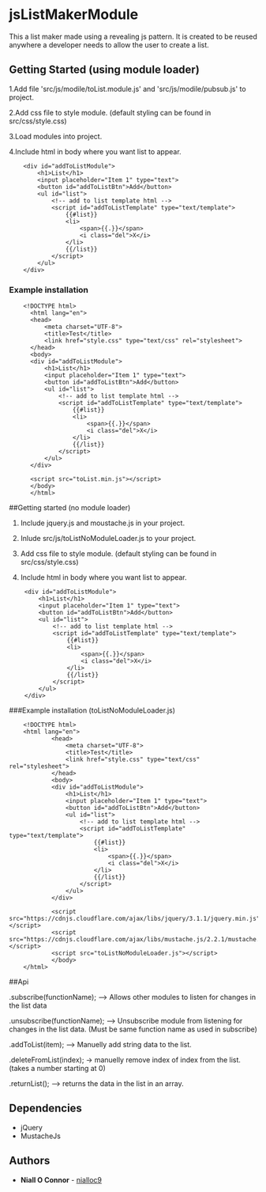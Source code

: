 # jsListMakerModule
This a list maker made using a revealing js pattern. It is created to be reused anywhere a developer needs to allow the user to create a list.

## Getting Started (using module loader)

1.Add file 'src/js/modile/toList.module.js' and 'src/js/modile/pubsub.js' to project.

2.Add css file to style module. (default styling can be found in src/css/style.css)

3.Load modules into project.

4.Include html in body where you want list to appear.

        <div id="addToListModule">
            <h1>List</h1>
            <input placeholder="Item 1" type="text">
            <button id="addToListBtn">Add</button>
            <ul id="list">
                <!-- add to list template html -->
                <script id="addToListTemplate" type="text/template">
                    {{#list}}
                    <li>
                        <span>{{.}}</span>
                        <i class="del">X</i>
                    </li>
                    {{/list}}
                </script>
            </ul>
        </div>

### Example installation

        <!DOCTYPE html>
          <html lang="en">
          <head>
              <meta charset="UTF-8">
              <title>Test</title>
              <link href="style.css" type="text/css" rel="stylesheet">
          </head>
          <body>
          <div id="addToListModule">
              <h1>List</h1>
              <input placeholder="Item 1" type="text">
              <button id="addToListBtn">Add</button>
              <ul id="list">
                  <!-- add to list template html -->
                  <script id="addToListTemplate" type="text/template">
                      {{#list}}
                      <li>
                          <span>{{.}}</span>
                          <i class="del">X</i>
                      </li>
                      {{/list}}
                  </script>
              </ul>
          </div>
          
          <script src="toList.min.js"></script>
          </body>
          </html>


##Getting started (no module loader)
1. Include jquery.js and moustache.js in your project.

2. Inlude src/js/toListNoModuleLoader.js to your project.

3. Add css file to style module. (default styling can be found in src/css/style.css)

4. Include html in body where you want list to appear.

        <div id="addToListModule">
            <h1>List</h1>
            <input placeholder="Item 1" type="text">
            <button id="addToListBtn">Add</button>
            <ul id="list">
                <!-- add to list template html -->
                <script id="addToListTemplate" type="text/template">
                    {{#list}}
                    <li>
                        <span>{{.}}</span>
                        <i class="del">X</i>
                    </li>
                    {{/list}}
                </script>
            </ul>
        </div>

###Example installation (toListNoModuleLoader.js)
        
        <!DOCTYPE html>
        <html lang="en">
                <head>
                    <meta charset="UTF-8">
                    <title>Test</title>
                    <link href="style.css" type="text/css" rel="stylesheet">
                </head>
                <body>
                <div id="addToListModule">
                    <h1>List</h1>
                    <input placeholder="Item 1" type="text">
                    <button id="addToListBtn">Add</button>
                    <ul id="list">
                        <!-- add to list template html -->
                        <script id="addToListTemplate" type="text/template">
                            {{#list}}
                            <li>
                                <span>{{.}}</span>
                                <i class="del">X</i>
                            </li>
                            {{/list}}
                        </script>
                    </ul>
                </div>
                
                <script src="https://cdnjs.cloudflare.com/ajax/libs/jquery/3.1.1/jquery.min.js"></script>
                <script src="https://cdnjs.cloudflare.com/ajax/libs/mustache.js/2.2.1/mustache.min.js"></script>
                <script src="toListNoModuleLoader.js"></script>
                </body>
        </html>

##Api

.subscribe(functionName); --> Allows other modules to listen for changes in the list data

.unsubscribe(functionName); --> Unsubscribe module from listening for changes in the list data. (Must be same function name as used in subscribe)

.addToList(item); --> Manuelly add string data to the list.

.deleteFromList(index); -> manuelly remove index of index from the list. (takes a number starting at 0)

.returnList(); --> returns the data in the list in an array.

## Dependencies

* jQuery
* MustacheJs

## Authors

* **Niall O Connor** - [nialloc9](https://github.com/nialloc9/jsListMakerModule)
